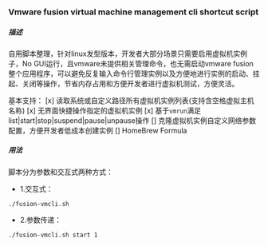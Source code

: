 ### Vmware fusion virtual machine management cli shortcut script

##### 描述
自用脚本整理，针对linux发型版本，开发者大部分场景只需要启用虚拟机实例子，No GUI运行，且vmware未提供相关管理命令，也无需启动vmware fusion整个应用程序，可以避免反复输入命令行管理实例以及方便地进行实例的启动、挂起、关闭等操作，节省内存占用和方便开发者进行虚拟机测试，方便灵活。

基本支持：
[x] 读取系统或自定义路径所有虚拟机实例列表(支持含空格虚拟主机名称)
[x] 无界面快捷操作指定的虚拟机实例
[x] 基于```vmrun```满足list|start|stop|suspend|pause|unpause操作
[] 克隆虚拟机实例自定义网络参数配置，方便开发者低成本创建实例
[] HomeBrew Formula

##### 用法
脚本分为参数和交互式两种方式：

* 1.交互式：
```
./fusion-vmcli.sh
```


* 2.参数传递：
```
./fusion-vmcli.sh start 1
```

